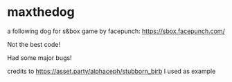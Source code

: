 # maxthedog
a following dog for s&box game by facepunch: https://sbox.facepunch.com/

Not the best code!

Had some major bugs!

credits to https://asset.party/alphaceph/stubborn_birb I used as example
